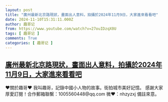 ```yaml
---
layout: post
title: "廣州最新北京路現狀，畫面出人意料，拍攝於2024年11月9日，大家進來看看吧"
date: 2024-11-10T15:31:11.000Z
author: 趣哥记
from: https://www.youtube.com/watch?v=27ouIDzqX0U
tags: [ 趣哥记 ]
comments: True
categories: [ 趣哥记 ]
---
```

<!--1731252671000-->
[廣州最新北京路現狀，畫面出人意料，拍攝於2024年11月9日，大家進來看看吧](https://www.youtube.com/watch?v=27ouIDzqX0U)
------

<div>
♥關於趣哥♥  我叫趣哥，記錄中國小人物的故事。街拍城市美好記憶。  感謝大家厚愛訂閱！合作郵箱聯繫：1005560448@qq.com 微❤：nhzyzxj 備註來意。
</div>

